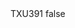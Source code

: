 <?xml version="1.0" encoding="UTF-8"?>
<CustomMetadata xmlns="http://soap.sforce.com/2006/04/metadata">
    <label>TXU391</label>
    <protected>false</protected>
</CustomMetadata>
